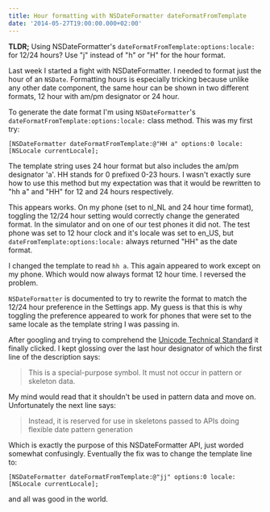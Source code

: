 ```yaml
---
title: Hour formatting with NSDateFormatter dateFormatFromTemplate
date: '2014-05-27T19:00:00.000+02:00'
---
```


**TLDR;** Using NSDateFormatter's `dateFormatFromTemplate:options:locale:` for 12/24 hours? Use "j" instead of "h" or "H" for the hour format. 

Last week I started a fight with NSDateFormatter. I needed to format just the hour of an `NSDate`. Formatting hours is especially tricking because unlike any other date component, the same hour can be shown in two different formats, 12 hour with am/pm designator or 24 hour.

To generate the date format I'm using `NSDateFormatter`'s `dateFormatFromTemplate:options:locale:` class method. This was my first try:

    [NSDateFormatter dateFormatFromTemplate:@"HH a" options:0 locale:[NSLocale currentLocale];

The template string uses 24 hour format but also includes the am/pm designator 'a'. HH stands for 0 prefixed 0-23 hours. I wasn't exactly sure how to use this method but my expectation was that it would be rewritten to "hh a" and "HH" for 12 and 24 hours respectively.

This appears works. On my phone (set to nl_NL and 24 hour time format), toggling the 12/24 hour setting would correctly change the generated format. In the simulator and on one of our test phones it did not. The test phone was set to 12 hour clock and it's locale was set to en_US, but `dateFromTemplate:options:locale:` always returned "HH" as the date format.

I changed the template to read `hh a`. This again appeared to work except on my phone. Which would now always format 12 hour time. I reversed the problem.

`NSDateFormatter` is documented to try to rewrite the format to match the 12/24 hour preference in the Settings app. My guess is that this is why toggling the preference appeared to work for phones that were set to the same locale as the template string I was passing in.

After googling and trying to comprehend the [Unicode Technical Standard](http://www.unicode.org/reports/tr35/tr35-31/tr35-dates.html#Date_Format_Patterns) it finally clicked. I kept glossing over the last hour designator of which the first line of the description says:

> This is a special-purpose symbol. It must not occur in pattern or skeleton data.

My mind would read that it shouldn't be used in pattern data and move on. Unfortunately the next line says: 

> Instead, it is reserved for use in skeletons passed to APIs doing flexible date pattern generation

Which is exactly the purpose of this NSDateFormatter API, just worded somewhat confusingly. Eventually the fix was to change the template line to:

    [NSDateFormatter dateFormatFromTemplate:@"jj" options:0 locale:[NSLocale currentLocale];

and all was good in the world.
